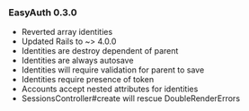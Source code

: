 ### EasyAuth 0.3.0

* Reverted array identities
* Updated Rails to ~> 4.0.0
* Identities are destroy dependent of parent
* Identities are always autosave
* Identities will require validation for parent to save
* Identities require presence of token
* Accounts accept nested attributes for identities
* SessionsController#create will rescue DoubleRenderErrors
